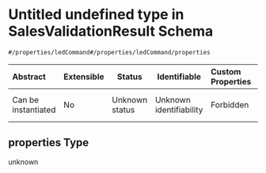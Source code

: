 # Untitled undefined type in SalesValidationResult Schema

```txt
#/properties/ledCommand#/properties/ledCommand/properties
```




| Abstract            | Extensible | Status         | Identifiable            | Custom Properties | Additional Properties | Access Restrictions | Defined In                                                                                                                |
| :------------------ | ---------- | -------------- | ----------------------- | :---------------- | --------------------- | ------------------- | ------------------------------------------------------------------------------------------------------------------------- |
| Can be instantiated | No         | Unknown status | Unknown identifiability | Forbidden         | Allowed               | none                | [sales-validation-result.json\*](../../schema/proprietary-extensions/sales-validation-result.json "open original schema") |

## properties Type

unknown

